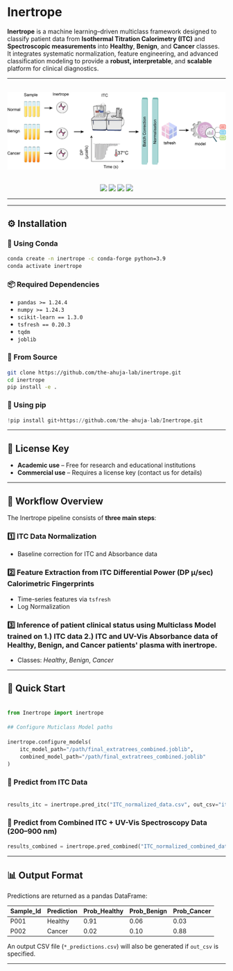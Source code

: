 #  Inertrope

**Inertrope** is a machine learning–driven multiclass framework designed to classify patient data from **Isothermal Titration Calorimetry (ITC)** and **Spectroscopic measurements** into **Healthy**, **Benign**, and **Cancer** classes.  
It integrates systematic normalization, feature engineering, and advanced classification modeling to provide a **robust, interpretable**, and **scalable** platform for clinical diagnostics.

---

<br>
<div align="center">
  <img src="Images/inertrope.png" alt="Inertrope" width="750">
</div>
<br>

<p align="center">
  <img src="https://img.shields.io/badge/License-MIT-blue.svg">
  <img src="https://img.shields.io/badge/docs-passing-green">
  <img src="https://img.shields.io/badge/python-3.9+-blue">
  <a href="https://github.com/the-ahuja-lab/inertrope">
    <img src="https://img.shields.io/badge/Code-Source-black">
  </a>
</p>

---
---

## ⚙️ Installation

### 🧱 Using Conda

```bash
conda create -n inertrope -c conda-forge python=3.9
conda activate inertrope
```

### 📦 Required Dependencies

- `pandas >= 1.24.4`
- `numpy >= 1.24.3`
- `scikit-learn == 1.3.0`
- `tsfresh == 0.20.3`
- `tqdm`
- `joblib`




### 🧪 From Source

```bash
git clone https://github.com/the-ahuja-lab/inertrope.git
cd inertrope
pip install -e .
```
### 🧪 Using pip

```python
!pip install git+https://github.com/the-ahuja-lab/Inertrope.git
```
---

## 🔑 License Key

- **Academic use** – Free for research and educational institutions  
- **Commercial use** – Requires a license key (contact us for details)

---

## 🚀 Workflow Overview

The Inertrope pipeline consists of **three main steps**:

### 1️⃣ ITC Data Normalization
- Baseline correction for ITC and Absorbance data 


### 2️⃣ Feature Extraction from ITC Differential Power (DP μ/sec) Calorimetric Fingerprints  
- Time-series features via `tsfresh`
- Log Normalization    

### 3️⃣ Inference of patient clinical status using Multiclass Model trained on 1.) ITC data  2.) ITC and UV-Vis Absorbance data of Healthy, Benign, and Cancer patients' plasma with inertrope.
- Classes: *Healthy*, *Benign*, *Cancer*   

---

## 🧬 Quick Start
```python

from Inertrope import inertrope

## Configure Muticlass Model paths  

inertrope.configure_models(
    itc_model_path="/path/final_extratrees_combined.joblib",
    combined_model_path="/path/final_extratrees_combined.joblib"
)
```
### 🧪 Predict from ITC Data

```python

results_itc = inertrope.pred_itc("ITC_normalized_data.csv", out_csv="itc_predictions.csv")
```

### 🔬 Predict from Combined ITC + UV-Vis Spectroscopy Data (200–900 nm)

```python
results_combined = inertrope.pred_combined("ITC_normalized_combined_data.csv", out_csv="combined_predictions.csv")
```

---

## 📊 Output Format

Predictions are returned as a pandas DataFrame:

| Sample_Id | Prediction | Prob_Healthy | Prob_Benign | Prob_Cancer |
|------------|-------------|---------------|---------------|--------------|
| P001 | Healthy | 0.91 | 0.06 | 0.03 |
| P002 | Cancer  | 0.02 | 0.10 | 0.88 |

An output CSV file (`*_predictions.csv`) will also be generated if `out_csv` is specified.

---

